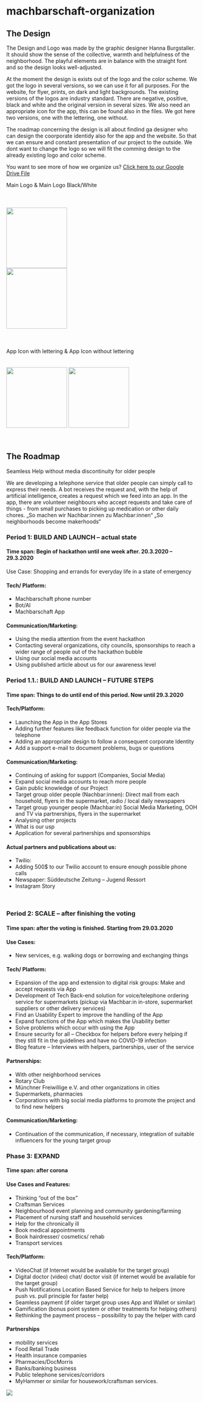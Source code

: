 # machbarschaft-organization

## The Design
The Design and Logo was made by the graphic designer Hanna Burgstaller. It should show the sense of the collective, warmth and helpfulness of the neighborhood. The playful elements are in balance with the straight font and so the design looks well-adjusted.

At the moment the design is exists out of the logo and the color scheme. We got the logo in several versions, so we can use it for all purposes. For the website, for flyer, prints, on dark and light backgrounds. 
The existing versions of the logos are industry standard. There are negative, positive, black and white and the original version in several sizes. 
We also need an appropriate icon for the app, this can be found also in the files. We got here two versions, one with the lettering, one without. 

The roadmap concerning the design is all about findind
ga designer who can design the coorporate identidy also for the app and the website. So that we can ensure and constant presentation of our project to the outside. We dont want to change the logo so we will fit the comming design to the already existing logo and color scheme. 

You want to see more of how we organize us?
<a href="https://drive.google.com/drive/folders/1pc_JIErepIwY-RVFvtj-JaqNG7X1rYhe">Click here to our Google Drive File</a>


Main Logo & Main Logo Black/White<br><br><br><br>
 <span><img src="https://github.com/machbarschaft/machbarschaft-organization/blob/master/DesignElements/Logos/Logo-Black-CMYK-pos-RZ.png" height="160px" width="auto"></span> <br />
 <span><img src="https://github.com/machbarschaft/machbarschaft-organization/blob/master/DesignElements/Logos/Logo-Black-CMYK-RZ.png" height="160px" width="auto"></span><br><br><br><br>
 App Icon with lettering & App Icon without lettering<br><br><br>
  <img src="https://github.com/machbarschaft/machbarschaft-organization/blob/master/DesignElements/Logos/WhatsApp%20Image%202020-03-22%20at%2016.23.39.jpeg" height="160px" width="auto">
    <img src="https://github.com/machbarschaft/machbarschaft-organization/blob/master/DesignElements/Logos/WhatsApp%20Image%202020-03-22%20at%2016.23.39%20(1).jpeg" height="160px" width="auto">

<br>

## The Roadmap
 
Seamless Help without media discontinuity for older people
 
We are developing a telephone service that older people can simply call to express their needs. A bot receives the request and, with the help of artificial intelligence, creates a request which we feed into an app. In the app, there are volunteer neighbours who accept requests and take care of things - from small purchases to picking up medication or other daily chores.
„So machen wir Nachbar:innen zu Machbar:innen“
„So neighborhoods become makerhoods“

### Period 1: BUILD AND LAUNCH – actual state
#### Time span: Begin of hackathon until one week after. 20.3.2020 – 29.3.2020
Use Case: 
Shopping and errands for everyday life in a state of emergency


#### Tech/ Platform:

*	Machbarschaft phone number
*	Bot/AI
* Machbarschaft App


#### Communication/Marketing:

*	Using the media attention from the event hackathon
* Contacting several organizations, city councils, sponsorships to reach a wider range of people out of the hackathon bubble
*	Using our social media accounts
*	Using published article about us for our awareness level



### Period 1.1.: BUILD AND LAUNCH – FUTURE STEPS
#### Time span: Things to do until end of this period. Now until 29.3.2020


#### Tech/Platform:

*	Launching the App in the App Stores
*	Adding further features like feedback function for older people via the telephone
*	Adding an appropriate design to follow a consequent corporate Identity 
*	Add a support e-mail to document problems, bugs or questions


#### Communication/Marketing:

*	Continuing of asking for support (Companies, Social Media)
*	Expand social media accounts to reach more people
*	Gain public knowledge of our Project
*	Target group older people (Nachbar:innen): Direct mail from each household, flyers in the supermarket, radio / local daily newspapers
*	Target group younger people (Machbar:in) Social Media Marketing, OOH and TV via partnerships, flyers in the supermarket
*	Analysing other projects
*	What is our usp
*	Application for several partnerships and sponsorships


#### Actual partners and publications about us:

*	Twilio:
*	Adding 500$ to our Twilio account to ensure enough possible phone calls
*	Newspaper: Süddeutsche Zeitung – Jugend Ressort
*	Instagram Story

 
### Period 2: SCALE – after finishing the voting
#### Time span: after the voting is finished. Starting from 29.03.2020


#### Use Cases:
*	New services, e.g. walking dogs or borrowing and exchanging things

#### Tech/ Platform: 

*	Expansion of the app and extension to digital risk groups: Make and accept requests via App
*	Development of Tech Back-end solution for voice/telephone ordering service for supermarkets (pickup via Machbar:in in-store, supermarket suppliers or other delivery services)
*	Find an Usability Expert to improve the handling of the App
*	Expand functions of the App which makes the Usability better
*	Solve problems which occur with using the App 
*	Ensure security for all – Checkbox for helpers before every helping if they still fit in the guidelines and have no COVID-19 infection
*	Blog feature – Interviews with helpers, partnerships, user of the service

 
#### Partnerships: 

*	With other neighborhood services
*	Rotary Club 
*	Münchner Freiwillige e.V.  and other organizations in cities
*	Supermarkets, pharmacies
*	Corporations with big social media platforms to promote the project and to find new helpers


#### Communication/Marketing: 

*	Continuation of the communication, if necessary, integration of suitable influencers for the young target group

### Phase 3: EXPAND
#### Time span: after corona
 
 
#### Use Cases and Features:

*	 Thinking “out of the box” 
*	Craftsman Services
*	Neighbourhood event planning and community gardening/farming
*	Placement of nursing staff and household services
*	Help for the chronically ill
*	Book medical appointments
*	Book hairdresser/ cosmetics/ rehab
*	Transport services

 
#### Tech/Platform:
 
*	VideoChat (if Internet would be available for the target group)
*	Digital doctor (video) chat/ doctor visit (if internet would be available for the target group)
*	Push Notifications Location Based Service for help to helpers (more push vs. pull principle for faster help)
*	Seamless payment (if older target group uses App and Wallet or similar)
*	Gamification (bonus point system or other treatments for helping others)
*	Rethinking the payment process – possibility to pay the helper with card


#### Partnerships
 
*	mobility services
*	Food Retail Trade
*	Health insurance companies
*	Pharmacies/DocMorris
*	Banks/banking business
*	Public telephone services/corridors
*	MyHammer or similar for housework/craftsman services.


<img src="https://github.com/machbarschaft/machbarschaft-organization/blob/master/Pictures/Project%20Summary%20(3).png">
